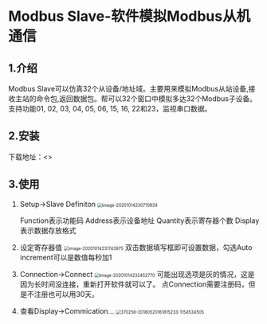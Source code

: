 # Modbus Slave-软件模拟Modbus从机通信

## 1.介绍
Modbus Slave可以仿真32个从设备/地址域。主要用来模拟Modbus从站设备,接收主站的命令包,返回数据包。帮可以32个窗口中模拟多达32个Modbus子设备。支持功能01, 02, 03, 04, 05, 06, 15, 16, 22和23，监视串口数据。

## 2.安装
下载地址：<>

## 3.使用
1. Setup->Slave Definiton
    <img src="C:\Users\Dell\Desktop\1.png" alt="image-20201014230710834" style="zoom:60%;" />
    
    Function表示功能码
    Address表示设备地址
    Quantity表示寄存器个数
    Display表示数据存放格式
    
3. 设定寄存器值
    <img src="C:\Users\Dell\Desktop\2.png" alt="image-20201014231743975" style="zoom:60%;" />
双击数据填写框即可设置数据，勾选Auto increment可以是数值每秒加1
    
4. Connection->Connect
    <img src="C:\Users\Dell\Desktop\3.png" alt="image-20201014232452770" style="zoom:60%;" />
可能出现选项是灰的情况，这是因为长时间没连接，重新打开软件就可以了。
点Connection需要注册码，但是不注册也可以用30天。
   
5. 查看Display->Commication...
    <img src="C:\Users\Dell\Desktop\4.jpg" alt="370256-20180520161815233-1154534505" style="zoom:60%;" />